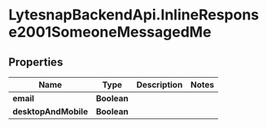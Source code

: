 # LytesnapBackendApi.InlineResponse2001SomeoneMessagedMe

## Properties

Name | Type | Description | Notes
------------ | ------------- | ------------- | -------------
**email** | **Boolean** |  | 
**desktopAndMobile** | **Boolean** |  | 


